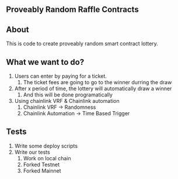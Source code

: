 ## Proveably Random Raffle Contracts

## About 

This is code to create proveably random smart contract lottery.

## What we want to do?

1. Users can enter by paying for a ticket.
   1. The ticket fees are going to go to the winner durring the draw
2. After x period of time, the lottery will automatically draw a winner
   1. And this will be done programatically
3. Using chainlink VRF & Chainlink automation
   1. Chainlink VRF -> Randomness
   2. Chainlink Automation -> Time Based Trigger

## Tests 
1. Write some deploy scripts
2. Write our tests
   1. Work on local chain
   2. Forked Testnet
   3. Forked Mainnet
   
